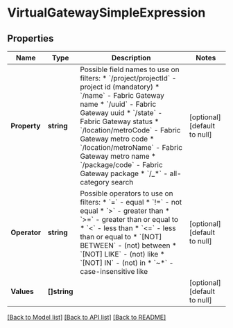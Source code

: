 # VirtualGatewaySimpleExpression

## Properties
Name | Type | Description | Notes
------------ | ------------- | ------------- | -------------
**Property** | **string** | Possible field names to use on filters:  * &#x60;/project/projectId&#x60; - project id (mandatory)  * &#x60;/name&#x60; - Fabric Gateway name  * &#x60;/uuid&#x60; - Fabric Gateway uuid  * &#x60;/state&#x60; - Fabric Gateway status  * &#x60;/location/metroCode&#x60; - Fabric Gateway metro code  * &#x60;/location/metroName&#x60; - Fabric Gateway metro name  * &#x60;/package/code&#x60; - Fabric Gateway package  * &#x60;/_*&#x60; - all-category search  | [optional] [default to null]
**Operator** | **string** | Possible operators to use on filters:  * &#x60;&#x3D;&#x60; - equal  * &#x60;!&#x3D;&#x60; - not equal  * &#x60;&gt;&#x60; - greater than  * &#x60;&gt;&#x3D;&#x60; - greater than or equal to  * &#x60;&lt;&#x60; - less than  * &#x60;&lt;&#x3D;&#x60; - less than or equal to  * &#x60;[NOT] BETWEEN&#x60; - (not) between  * &#x60;[NOT] LIKE&#x60; - (not) like  * &#x60;[NOT] IN&#x60; - (not) in  * &#x60;~*&#x60; - case-insensitive like  | [optional] [default to null]
**Values** | **[]string** |  | [optional] [default to null]

[[Back to Model list]](../README.md#documentation-for-models) [[Back to API list]](../README.md#documentation-for-api-endpoints) [[Back to README]](../README.md)

